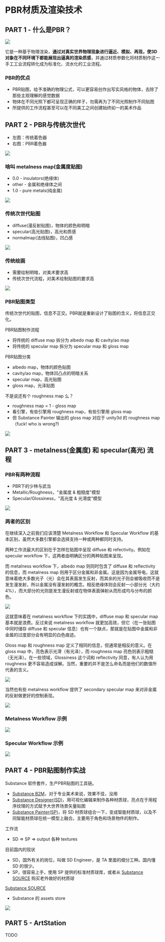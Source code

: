 # PBR材质及渲染技术

## PART 1 - 什么是PBR？

![](2019_02_23_pbr_intro/what_is_pbr.png)

它是一种基于物理渲染，**通过对真实世界物理现象进行逼近、模拟、再现，使3D对象在不同环境下都能展现出逼真的渲染质感**，并通过材质参数化将材质制作这一手工工业流程转化成为标准化、流水化的工业流程。 

### PBR的优点

 * PBR贴图，给予准确的物理公式，可以更容易创作出写实风格的物体，去除了那些主观理解的感觉数据
 * 物体在不同光照下都可呈现正确的样子，勿需再为了不同光照制作不同贴图
 * 所提供的工作流程甚至可以在不同美工之间创建始终如一的美术作品


## PART 2 - PBR与传统次世代

 * 左图：传统着色器
 * 右图：PBR着色器

![](2019_02_23_pbr_intro/old_vs_pbr.png)


### 啥叫 metalness map(金属度贴图)

 * 0.0 - insulators(绝缘体)
 * other - 金属和绝缘体之间
 * 1.0 - pure metals(纯金属)

![](2019_02_23_pbr_intro/create_metalness_map.png)


### 传统次世代贴图

 * diffuse(漫反射贴图)，物体的颜色和明暗
 * specular(高光贴图)，高光和质感
 * normalmap(法线贴图)，凹凸感

![](2019_02_23_pbr_intro/old_texture_types.png)


### 传统绘画

 * 需要绘制明暗，对美术要求高
 * 传统次世代流程，对美术绘制贴图的要求高

![](2019_02_23_pbr_intro/old_drawing.png)


### PBR贴图类型

传统次世代的贴图，信息不正交。PBR就是重新设计了贴图的含义，将信息正交化。

PBR贴图制作流程

 * 将传统的 diffuse map 拆分为 albedo map 和 cavity/ao map
 * 将传统的 specular map 拆分为 specular map 和 gloss map

PBR贴图分类

 * albedo map，物体的颜色贴图
 * cavity/ao map，物体凹凸点的明暗关系
 * specular map，高光贴图
 * gloss map，光泽贴图

不是说还有个 roughness map 么？

 * roughness map = 1 - gloss map
 * 看引擎，有些引擎用  roughness map，有些引擎用 gloss map
 * 但 Substance Painter 输出的 gloss map 对应于 unity3d 的 roughness map（fuck! who is wrong?)

![](2019_02_23_pbr_intro/pbr_texture_types.png)


## PART 3 - metalness(金属度) 和 specular(高光) 流程

### PBR有两种流程

 * PBR下的少林与武当
 * Metallic/Roughness，"金属度 & 粗糙度"模型
 * Specular/Glossiness，"高光度 & 光滑度"模型

![](2019_02_23_pbr_intro/pbr_two_pass_types.png)


### 两者的区别

在继续深入之前我们应该清楚 Metalness Workflow 和 Specular Workflow 的基本区别，虽然大多数引擎都会选择支持一种或两种都同时支持。

两种工作流最大的区别在于怎样在贴图中呈现 diffuse 和 refectivity。例如在 specular workflow 下，这两者由明确区分的两种贴图来呈现。

而 metalness workflow 下，albedo map 则同时包含了 diffuse 和 reflectivity 的信息，而 metalness map 则用于区分金属和非金属。这是因为金属导电，这就意味着绝大多数光子（光）会在其表面发生反射，而其余的光子则会被吸收而不是发生漫发射，所以金属没有漫发射的概念。相反绝缘体则会反射一小部分光（大约4%），而大部分的光则是发生漫反射或在物体表面弹射从而形成均与分布的颜色。

![](2019_02_23_pbr_intro/metalness_workflow.png)

这就意味着在 metalness workflow 下的实践中，diffuse map 和 specular map 基本就是浪费。反过来说 metalness workflow 就更加高效，但它（在一张贴图中同时储存 diffuse 和 specular 信息）也有一个缺点，那就是在贴图中金属和非金属的过度部分会有明显的白色痕迹。

Gloss map 和 roughness map 定义了相同的信息，但通常是相反的意义。在 gloss map 中，亮色表示光滑（有光泽），而 roughness map 亮色则表示粗糙（无光泽）。在一些领域，Glossiness 这个词和 reflectivity 同意，有人认为用 roughness 更不容易造成误解。当然，重要的并不是怎么命名而是他们的数值所代表的含义。

![](2019_02_23_pbr_intro/specular_vs_metalness_workflow.png)

当然也有些 metalness workflow 提供了 secondary specular map 来对非金属的反射做更好的控制表现。

![](2019_02_23_pbr_intro/specular_vs_metalness_workflow2.png)


### Metalness Workflow 示例

![](2019_02_23_pbr_intro/metalness_example.png)


### Specular Workflow 示例

![](2019_02_23_pbr_intro/specular_example.png)


## PART 4 - PBR贴图制作实战

Substance 软件套件，生产PBR贴图的工具链。

 * [Substance B2M][3]，对于专业美术来说，效果不佳，没用
 * [Substance Designer(SD)][1]，用可视化编辑来制作各种材质球，亮点在于用程序纹理的方式赋予大世界场景矢量贴图
 * [Substance Painter(SP)][2]，将 SD 材质球组合一下，变成智能材质球，以及不同智能材质球在统一模型上融合。主要用于角色和场景物件的制作。

工作流

 * SD => SP => output 各种 textures

目前国内的现状

 * SD，国外有关的岗位，叫做 SD Engineer，是 TA 里面的细分工种。国内懂 SD 的很少。
 * SP，很容易上手，使用 SP 提供的标准材质球库，或者从 [Substance SOURCE][4] 购买老外做好的材质球

[Substance SOURCE][4]

 * Substance 的 assets store

![](2019_02_23_pbr_intro/substance_source.png)


## PART 5 - ArtStation

TODO


[1]:https://www.allegorithmic.com/products/substance-designer
[2]:https://www.allegorithmic.com/products/substance-painter
[3]:https://www.allegorithmic.com/products/bitmap2material
[4]:https://www.artstation.com/
[5]:https://source.allegorithmic.com/assets
